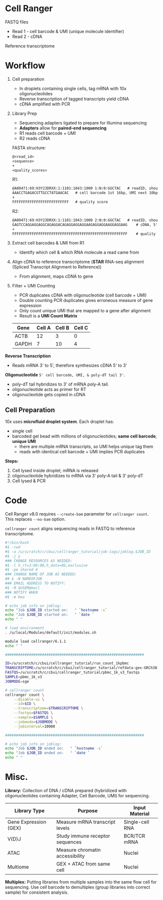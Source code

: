 # Cell Ranger

FASTQ files

- Read 1 - cell barcode & UMI (unique molecule identifier)
- Read 2 - cDNA

Reference transcriptome

# Workflow

1. Cell preparation

   - In droplets containing single cells, tag mRNA with 10x oligonucleotides
   - Reverse transcription of tagged transcripts yield cDNA
   - cDNA amplified with PCR

2. Library Prep

   - Sequencing adapters ligated to prepare for Illumina sequencing
   - **Adapters** allow for **paired-end sequencing**
   - R1 reads cell barcode + UMI
   - R2 reads cDNA

   FASTA structure:

   ```txt
   @<read_id>
   <sequence>
   +
   <quality_scores>
   ```

   R1:

   ```txt
   @A00471:69:H3Y23DRXX:1:1101:1043:1000 1:N:0:GGCTAC	# readID, should match R2 for same read
   AAACCTGAGACGTTGCCTATGAACAC	# cell barcode 1st 16bp, UMI next 10bp
   +
   FFFFFFFFFFFFFFFFFFFFFFFFFF	# quality score
   ```

   R2:

   ```txt
   @A00471:69:H3Y23DRXX:1:1101:1043:1000 2:N:0:GGCTAC	# readID, should match R1 for same read
   GAGTCCAGGAGGAGGCAGAGGACAGAGGAGGAGGAAGAGGAGGAAGGAGGAAG	# cDNA, 5' -> 3'
   +
   FFFFFFFFFFFFFFFFFFFFFFFFFFFFFFFFFFFFFFFFFFFFFFFFFFFFF	# quality score
   ```

   

3. Extract cell barcodes & UMI from R1
   - Identify which cell & which RNA molecule a read came from

4. Align cDNA to reference transcriptome (**STAR** RNA-seq alignment (Spliced Transcript Alignment to Reference))
   - From alignment, maps cDNA to gene

5. Filter + UMI Counting

   - PCR duplicates cDNA with oligonucleotide (cell barcode + UMI)
   - Double counting PCR duplicates gives erroneous measure of gene expression
   - Only count unique UMI that are mapped to a gene after alignment
   - Result is a **UMI Count Matrix**

   | Gene  | Cell A | Cell B | Cell C |
   | ----- | ------ | ------ | ------ |
   | ACTB  | 12     | 3      | 0      |
   | GAPDH | 7      | 10     | 4      |

   

**Reverse Transcription**

- Reads mRNA 3' to 5', therefore synthesizes cDNA 5' to 3'

**Oligonucleotide** `5' cell barcode, UMI, & poly-dT tail 3'`.

- poly-dT tail hybridizes to 3' of mRNA poly-A tail.
- oligonucleotide acts as primer for RT
- oligonucleotide gets copied in cDNA



## Cell Preparation

10x uses **microfluid droplet system**. Each droplet has:

- single cell
- barcoded gel bead with millions of oligonucleotides; **same cell barcode**, **unique UMI**
  - there are multiple mRNA transcripts, so UMI helps unique tag them
  - reads with identical cell barcode + UMI implies PCR duplicates

**Steps:**

1. Cell lysed inside droplet; mRNA is released
2. oligonucleotide hybridizes to mRNA via 3' poly-A tail & 3' poly-dT
3. Cell lysed & PCR



# Code

Cell Ranger v8.0 requires `--create-bam` parameter for `cellranger count`. This replaces `--no-bam` option.

`cellranger count` aligns sequencing reads in FASTQ to reference transcriptome.

```bash
#!/bin/bash
#$ -cwd
#$ -o /u/scratch/c/cbui/cellranger_tutorial/job-logs/joblog.$JOB_ID
#$ -j y
### CHANGE RESOURCES AS NEEDED:
#$ -l h_rt=3:00:00,h_data=8G,exclusive
#$ -pe shared 4
### CHANGE NAME OF JOB AS NEEDED:
## $ -N NAMEOFJOB
### EMAIL ADDRESS TO NOTIFY:
#$ -M $USER@mail
### NOTIFY WHEN
#$ -m bea

# echo job info on joblog:
echo "Job $JOB_ID started on:   " `hostname -s`
echo "Job $JOB_ID started on:   " `date `
echo " "

# load environment
. /u/local/Modules/default/init/modules.sh

module load cellranger/6.1.1
echo " "

################################################################

ID=/u/scratch/c/cbui/cellranger_tutorial/run_count_1kpbmc
TRANSCRIPTOME=/u/scratch/c/cbui/cellranger_tutorial/refdata-gex-GRCh38-2020-A
FASTQS=/u/scratch/c/cbui/cellranger_tutorial/pbmc_1k_v3_fastqs
SAMPLE=pbmc_1k_v3
JOBMODE=sge

# cellranger count
cellranger count \
    --disable-ui \
    --id=$ID \
    --transcriptome=$TRANSCRIPTOME \
    --fastqs=$FASTQS \
    --sample=$SAMPLE \
    --jobmode=$JOBMODE \
    --jobinterval=10000

################################################################

# echo job info on joblog:
echo "Job $JOB_ID ended on:   " `hostname -s`
echo "Job $JOB_ID ended on:   " `date `
echo " "
```



# Misc.

**Library:** Collection of DNA / cDNA prepared (hybridized with oligonucleotides containing Adapter, Cell Barcode, UMI) for sequencing.

| Library Type          | Purpose                         | Input Material  |
| --------------------- | ------------------------------- | --------------- |
| Gene Expression (GEX) | Measure mRNA transcript levels  | Single-cell RNA |
| V(D)J                 | Study immune receptor sequences | BCR/TCR mRNA    |
| ATAC                  | Measure chromatin accessibility | Nuclei          |
| Multiome              | GEX + ATAC from same cell       | Nuclei          |

**Multiplex:** Putting libraries from multiple samples into the same flow cell for sequencing. Use cell barcode to demultiplex (group libraries into correct sample) for consistent analysis.